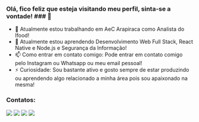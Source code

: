 ### Olá, fico feliz que esteja visitando meu perfil, sinta-se a vontade! ### 👋


- 🔭 Atualmente estou trabalhando em AeC Arapiraca como Analista do Ifood!
- 🌱 Atualmente estou aprendendo Desenvolvimento Web Full Stack, React Native e Node.js e Segurança da Informação!
- 📫 Como entrar em contato comigo: Pode entrar em contato comigo pelo Instagram ou Whatsapp ou meu email pessoal!
- ⚡ Curiosidade: Sou bastante ativo e gosto sempre de estar produzindo ou aprendendo algo relacionado a minha área pois sou apaixonado na mesma!

### Contatos:

<div>
<a href="https://www.youtube.com/channel/UC88QEmxaSyY_V2vXn1RMgQQ" target="_blank"><img src="https://img.shields.io/badge/YouTube-FF0000?style=for-the-badge&logo=youtube&logoColor=white" target="_blank"></a>
<a href="https://www.instagram.com/_anthonny_michael_dev/" target="_blank"><img src="https://img.shields.io/badge/-Instagram-%23E4405F?style=for-the-badge&logo=instagram&logoColor=white" target="_blank"></a>
<a href = "mailto:contato@anthonnybalbino2017@gmail.com"><img src="https://img.shields.io/badge/Gmail-D14836?style=for-the-badge&logo=gmail&logoColor=white" target="_blank"></a>
<a href="https://www.linkedin.com/in/anthonny-michael-64450a206/" target="_blank"><img src="https://img.shields.io/badge/-LinkedIn-%230077B5?style=for-the-badge&logo=linkedin&logoColor=white" target="_blank"></a>   
</div>
